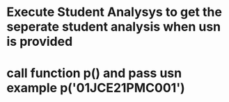 # Execute Student Analysys to get the seperate student analysis when usn is provided

# call function p() and pass usn example p('01JCE21PMC001')
